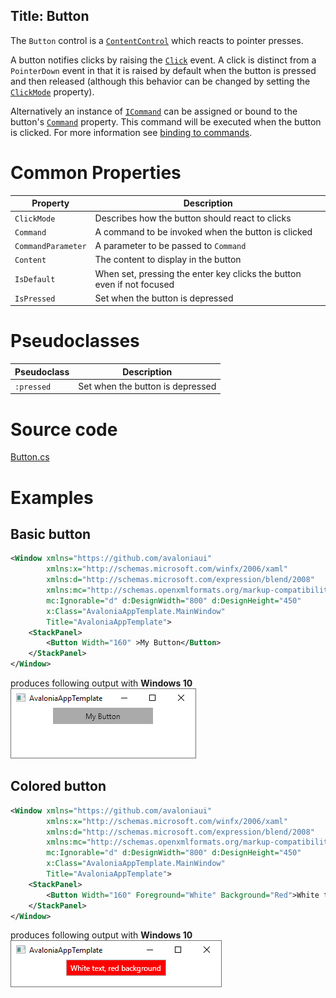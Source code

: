 Title: Button
---
The `Button` control is a [`ContentControl`](contentcontrol) which reacts to pointer presses.

A button notifies clicks by raising the [`Click`](/api/Avalonia.Controls/Button/61B1E7A8) event.
A click is distinct from a `PointerDown` event in that it is raised by default when the button is
pressed and then released (although this behavior can be changed by setting the 
[`ClickMode`](/api/Avalonia.Controls/Button/7B4CADF5) property).

Alternatively an instance of [`ICommand`](https://docs.microsoft.com/en-gb/dotnet/api/system.windows.input.icommand?view=netstandard-2.0)
can be assigned or bound to the button's [`Command`](/api/Avalonia.Controls/Button/4AAA993D)
property. This command will be executed when the button is clicked. For more information see
[binding to commands](/docs/binding/binding-to-commands.md).

# Common Properties

|Property|Description|
|--------|-----------|
|`ClickMode`|Describes how the button should react to clicks|
|`Command`|A command to be invoked when the button is clicked|
|`CommandParameter`|A parameter to be passed to `Command`|
|`Content`|The content to display in the button|
|`IsDefault`|When set, pressing the enter key clicks the button even if not focused|
|`IsPressed`|Set when the button is depressed|

# Pseudoclasses

|Pseudoclass|Description|
|-----------|-----------|
|`:pressed`|Set when the button is depressed|

# Source code
[Button.cs](https://github.com/AvaloniaUI/Avalonia/blob/master/src/Avalonia.Controls/Button.cs)

# Examples

 ## Basic button
```xml
<Window xmlns="https://github.com/avaloniaui"
        xmlns:x="http://schemas.microsoft.com/winfx/2006/xaml"
        xmlns:d="http://schemas.microsoft.com/expression/blend/2008"
        xmlns:mc="http://schemas.openxmlformats.org/markup-compatibility/2006"
        mc:Ignorable="d" d:DesignWidth="800" d:DesignHeight="450"
        x:Class="AvaloniaAppTemplate.MainWindow"
        Title="AvaloniaAppTemplate">
	<StackPanel>
		<Button Width="160" >My Button</Button>
	</StackPanel>
</Window>
```
produces following output with **Windows 10**  
![Basic button](images/button_basic.png)

 ## Colored button
```xml
<Window xmlns="https://github.com/avaloniaui"
        xmlns:x="http://schemas.microsoft.com/winfx/2006/xaml"
        xmlns:d="http://schemas.microsoft.com/expression/blend/2008"
        xmlns:mc="http://schemas.openxmlformats.org/markup-compatibility/2006"
        mc:Ignorable="d" d:DesignWidth="800" d:DesignHeight="450"
        x:Class="AvaloniaAppTemplate.MainWindow"
        Title="AvaloniaAppTemplate">
	<StackPanel>
		<Button Width="160" Foreground="White" Background="Red">White text, red background</Button>
	</StackPanel>
</Window>
```
produces following output with **Windows 10**  
![Basic button](images/button_colors.png)